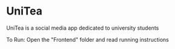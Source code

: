 # UniTea
UniTea is a social media app dedicated to university students

To Run: Open the "Frontend" folder and read running instructions
